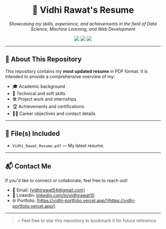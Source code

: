 <h1 align="center">📄 Vidhi Rawat's Resume</h1>

<p align="center">
  <em>Showcasing my skills, experience, and achievements in the field of Data Science, Machine Learning, and Web Development</em>
</p>

<p align="center">
  <img src="https://img.shields.io/badge/Role-ML%20Engineer%2FData%20Scientist-blue?style=for-the-badge" />
  <img src="https://img.shields.io/badge/Resume-PDF-important?style=for-the-badge" />
  <img src="https://img.shields.io/badge/Portfolio-In%20Progress-green?style=for-the-badge" />
</p>

---

## 📌 About This Repository

This repository contains my **most updated resume** in PDF format. It is intended to provide a comprehensive overview of my:

- 🎓 Academic background  
- 🧠 Technical and soft skills  
- 🛠️ Project work and internships  
- 🏆 Achievements and certifications  
- 👩‍💼 Career objectives and contact details

---

## 📎 File(s) Included

- `Vidhi_Rawat_Resume.pdf` — My latest resume.

---

## 📬 Contact Me

If you'd like to connect or collaborate, feel free to reach out!

- 📧 Email: [vidhirawat54@gmail.com]
- 💼 LinkedIn: [linkedin.com/in/vidhirawat10](https://www.linkedin.com/in/vidhi-rawat-8a795928b/)
- 🌐 Portfolio: [https://vidhi-portfolio.vercel.app/](https://vidhi-portfolio.vercel.app/)

---

> ⭐ Feel free to star this repository to bookmark it for future reference.
